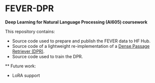 # FEVER-DPR

**Deep Learning for Natural Language Processing (AI605) coursework**

This repository contains: 
* Source code used to prepare and publish the FEVER data to HF Hub.
* Source code of a lightweight re-implementation of a [Dense Passage Retriever (DPR)](https://arxiv.org/pdf/2004.04906.pdf).
* Source code used to train the DPR.

** Future work:
* LoRA support
